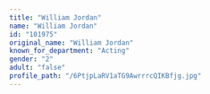 ```yaml
---
title: "William Jordan"
name: "William Jordan"
id: "101975"
original_name: "William Jordan"
known_for_department: "Acting"
gender: "2"
adult: "false"
profile_path: "/6PtjpLaRV1aTG9AwrrrcQIKBfjg.jpg"
---
```

